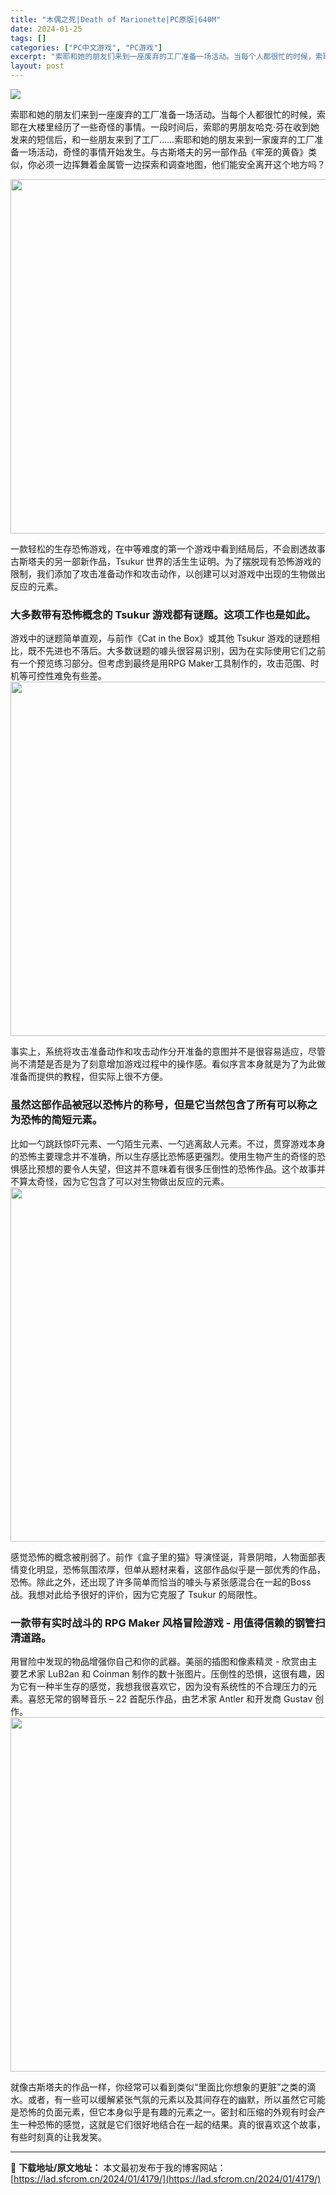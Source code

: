 ```yaml
---
title: "木偶之死|Death of Marionette|PC原版|640M"
date: 2024-01-25
tags: []
categories: ["PC中文游戏", "PC游戏"]
excerpt: "索耶和她的朋友们来到一座废弃的工厂准备一场活动。当每个人都很忙的时候，索耶在大楼里经历了一些奇怪的事情。一段时间后，索耶的男朋友哈克·芬在收到她发来的短信后，和一些朋友来到了工厂……索耶和她的朋友来到一家废弃的工厂准备一场活动，奇怪的事情开始发生。与古斯塔夫的另一部作品《牢笼的黄昏》类似，你必须一边&hellip;"
layout: post
---
```


<img class="rich_pages wxw-img aligncenter" src="https://lad.sfcrom.cn/wp-content/uploads/2024/01/20240125085151-a6bc4.jpeg" data-ratio="1.5" data-w="600" />

索耶和她的朋友们来到一座废弃的工厂准备一场活动。当每个人都很忙的时候，索耶在大楼里经历了一些奇怪的事情。一段时间后，索耶的男朋友哈克·芬在收到她发来的短信后，和一些朋友来到了工厂……索耶和她的朋友来到一家废弃的工厂准备一场活动，奇怪的事情开始发生。与古斯塔夫的另一部作品《牢笼的黄昏》类似，你必须一边挥舞着金属管一边探索和调查地图，他们能安全离开这个地方吗？

<img class="rich_pages wxw-img" src="https://lad.sfcrom.cn/wp-content/uploads/2024/01/20240125085151-c9340.jpeg" sizes="(max-width: 850px) 100vw, 850px" width="850" height="567" data-ratio="0.6666666666666666" data-w="333" />

一款轻松的生存恐怖游戏，在中等难度的第一个游戏中看到结局后，不会剧透故事古斯塔夫的另一部新作品，Tsukur 世界的活生生证明。为了摆脱现有恐怖游戏的限制，我们添加了攻击准备动作和攻击动作，以创建可以对游戏中出现的生物做出反应的元素。
<h3>大多数带有恐怖概念的 Tsukur 游戏都有谜题。这项工作也是如此。</h3>
游戏中的谜题简单直观，与前作《Cat in the Box》或其他 Tsukur 游戏的谜题相比，既不先进也不落后。大多数谜题的噱头很容易识别，因为在实际使用它们之前有一个预览练习部分。但考虑到最终是用RPG Maker工具制作的，攻击范围、时机等可控性难免有些差。

<img class="rich_pages wxw-img" src="https://lad.sfcrom.cn/wp-content/uploads/2024/01/20240125085152-8b7b9.jpeg" sizes="(max-width: 850px) 100vw, 850px" width="850" height="567" data-ratio="0.6666666666666666" data-w="333" />

事实上，系统将攻击准备动作和攻击动作分开准备的意图并不是很容易适应，尽管尚不清楚是否是为了刻意增加游戏过程中的操作感。看似序言本身就是为了为此做准备而提供的教程，但实际上很不方便。
<h3>虽然这部作品被冠以恐怖片的称号，但是它当然包含了所有可以称之为恐怖的简短元素。</h3>
比如一勺跳跃惊吓元素、一勺陌生元素、一勺逃离敌人元素。不过，贯穿游戏本身的恐怖主要理念并不准确，所以生存感比恐怖感更强烈。使用生物产生的奇怪的恐惧感比预想的要令人失望，但这并不意味着有很多压倒性的恐怖作品。这个故事并不算太奇怪，因为它包含了可以对生物做出反应的元素。

<img class="rich_pages wxw-img" src="https://lad.sfcrom.cn/wp-content/uploads/2024/01/20240125085152-a55d5.jpeg" sizes="(max-width: 850px) 100vw, 850px" width="850" height="567" data-ratio="0.6666666666666666" data-w="333" />

感觉恐怖的概念被削弱了。前作《盒子里的猫》导演怪诞，背景阴暗，人物面部表情变化明显，恐怖氛围浓厚，但单从题材来看，这部作品似乎是一部优秀的作品，恐怖。除此之外，还出现了许多简单而恰当的噱头与紧张感混合在一起的Boss战。我想对此给予很好的评价，因为它克服了 Tsukur 的局限性。
<h3>一款带有实时战斗的 RPG Maker 风格冒险游戏 - 用值得信赖的钢管扫清道路。</h3>
用冒险中发现的物品增强你自己和你的武器。美丽的插图和像素精灵 - 欣赏由主要艺术家 LuB2an 和 Coinman 制作的数十张图片。压倒性的恐惧，这很有趣，因为它有一种半生存的感觉，我想我很喜欢它，因为没有系统性的不合理压力的元素。喜怒无常的钢琴音乐 – 22 首配乐作品，由艺术家 Antler 和开发商 Gustav 创作。

<img class="rich_pages wxw-img" src="https://lad.sfcrom.cn/wp-content/uploads/2024/01/20240125085152-91f92.jpeg" sizes="(max-width: 850px) 100vw, 850px" width="850" height="567" data-ratio="0.6666666666666666" data-w="333" />

就像古斯塔夫的作品一样，你经常可以看到类似“里面比你想象的更脏”之类的滴水。或者，有一些可以缓解紧张气氛的元素以及其间存在的幽默，所以虽然它可能是恐怖的负面元素，但它本身似乎是有趣的元素之一。密封和压缩的外观有时会产生一种恐怖的感觉，这就是它们很好地结合在一起的结果。真的很喜欢这个故事，有些时刻真的让我发笑。

---
📖 **下载地址/原文地址：** 本文最初发布于我的博客网站：[https://lad.sfcrom.cn/2024/01/4179/](https://lad.sfcrom.cn/2024/01/4179/)
